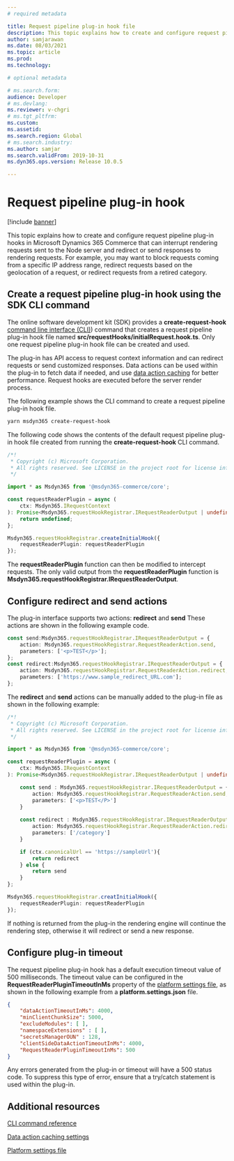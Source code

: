 ```yaml
---
# required metadata

title: Request pipeline plug-in hook file
description: This topic explains how to create and configure request pipeline plug-in hooks in Microsoft Dynamics 365 Commerce that can interrupt rendering requests sent to the Node server and redirect or send responses to rendering requests. 
author: samjarawan
ms.date: 08/03/2021
ms.topic: article
ms.prod: 
ms.technology: 

# optional metadata

# ms.search.form: 
audience: Developer
# ms.devlang: 
ms.reviewer: v-chgri
# ms.tgt_pltfrm: 
ms.custom: 
ms.assetid: 
ms.search.region: Global
# ms.search.industry: 
ms.author: samjar
ms.search.validFrom: 2019-10-31
ms.dyn365.ops.version: Release 10.0.5

---
```


# Request pipeline plug-in hook

[!include [banner](../includes/banner.md)]

This topic explains how to create and configure request pipeline plug-in hooks in Microsoft Dynamics 365 Commerce that can interrupt rendering requests sent to the Node server and redirect or send responses to rendering requests. For example, you may want to block requests coming from a specific IP address range, redirect requests based on the geolocation of a request, or redirect requests from a retired category. 

## Create a request pipeline plug-in hook using the SDK CLI command

The online software development kit (SDK) provides a **create-request-hook** [command line interface (CLI)](cli-command-reference.md)) command that creates a request pipeline plug-in hook file named **src/requestHooks/initialRequest.hook.ts**. Only one request pipeline plug-in hook file can be created and used.  

The plug-in has API access to request context information and can redirect requests or send customized responses. Data actions can be used within the plug-in to fetch data if needed, and use [data action caching](data-action-cache-settings.md) for better performance. Request hooks are executed before the server render process.

The following example shows the CLI command to create a request pipeline plug-in hook file.

```bash
yarn msdyn365 create-request-hook
```

The following code shows the contents of the default request pipeline plug-in hook file created from running the **create-request-hook** CLI command.

```ts
/*!
 * Copyright (c) Microsoft Corporation.
 * All rights reserved. See LICENSE in the project root for license information.
 */

import * as Msdyn365 from '@msdyn365-commerce/core';

const requestReaderPlugin = async (
    ctx: Msdyn365.IRequestContext
): Promise<Msdyn365.requestHookRegistrar.IRequestReaderOutput | undefined> => {
    return undefined;
};

Msdyn365.requestHookRegistrar.createInitialHook({
    requestReaderPlugin: requestReaderPlugin
});
```

The **requestReaderPlugin** function can then be modified to intercept requests. The only valid output from the **requestReaderPlugin** function is **Msdyn365.requestHookRegistrar.IRequestReaderOutput**.

## Configure redirect and send actions

The plug-in interface supports two actions: **redirect** and **send** These actions are shown in the following example code.

```ts
const send:Msdyn365.requestHookRegistrar.IRequestReaderOutput = {
    action: Msdyn365.requestHookRegistrar.RequestReaderAction.send,
    parameters: ['<p>TEST</p>'];
};
const redirect:Msdyn365.requestHookRegistrar.IRequestReaderOutput = {
    action: Msdyn365.requestHookRegistrar.RequestReaderAction.redirect,
    parameters: ['https://www.sample_redirect_URL.com'];
};
```
The **redirect** and **send** actions can be manually added to the plug-in file as shown in the following example:

```ts
/*!
 * Copyright (c) Microsoft Corporation.
 * All rights reserved. See LICENSE in the project root for license information.
 */

import * as Msdyn365 from '@msdyn365-commerce/core';

const requestReaderPlugin = async (
    ctx: Msdyn365.IRequestContext
): Promise<Msdyn365.requestHookRegistrar.IRequestReaderOutput | undefined> => {

    const send : Msdyn365.requestHookRegistrar.IRequestReaderOutput = {
        action: Msdyn365.requestHookRegistrar.RequestReaderAction.send,
        parameters: ['<p>TEST</P>']
    }
    
    const redirect : Msdyn365.requestHookRegistrar.IRequestReaderOutput = {
        action: Msdyn365.requestHookRegistrar.RequestReaderAction.redirect,
        parameters: ['/category']
    }

    if (ctx.canonicalUrl == 'https://sampleUrl'){
        return redirect
    } else {
        return send
    }
};

Msdyn365.requestHookRegistrar.creatInitialHook({
    requestReaderPlugin: requestReaderPlugin
});
```

If nothing is returned from the plug-in the rendering engine will continue the rendering step, otherwise it will redirect or send a new response.

## Configure plug-in timeout

The request pipeline plug-in hook has a default execution timeout value of 500 milliseconds. The timeout value can be configured in the **RequestReaderPluginTimeoutInMs** property of the [platform settings file](platform-settings.md), as shown in the following example from a **platform.settings.json** file.

```json
{
    "dataActionTimeoutInMs": 4000,
    "minClientChunkSize": 5000,
    "excludeModules": [ ],
    "namespaceExtensions" : [ ],
    "secretsManagerOUN" : 128,
    "clientSideDataActionTimeoutInMs": 4000,
    "RequestReaderPluginTimeoutInMs": 500
}
```
 
Any errors generated from the plug-in or timeout will have a 500 status code. To suppress this type of error, ensure that a try/catch statement is used within the plug-in. 

## Additional resources

[CLI command reference](cli-command-reference.md)

[Data action caching settings](data-action-cache-settings.md)

[Platform settings file](platform-settings.md)




